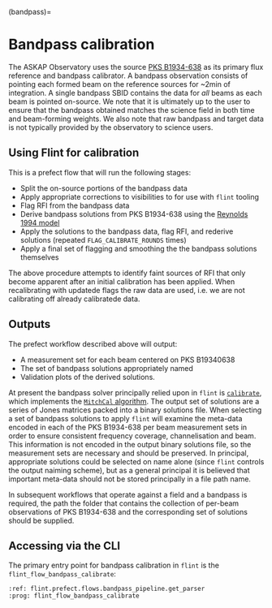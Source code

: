 (bandpass)=
# Bandpass calibration

The ASKAP Observatory uses the source [PKS B1934-638](https://www.narrabri.atnf.csiro.au/calibrators/calibrator_database_viewcal?source=1934-638) as its primary flux reference and bandpass calibrator. A bandpass observation consists of pointing each formed beam on the reference sources for ~2min of integration. A single bandpass SBID contains the data for _all_ beams as each beam is pointed on-source. We note that it is ultimately up to the user to ensure that the bandpass obtained matches the science field in both time and beam-forming weights. We also note that raw bandpass and target data is not typically provided by the observatory to science users.

## Using Flint for calibration

This is a prefect flow that will run the following stages:

- Split the on-source portions of the bandpass data
- Apply appropriate corrections to visibilities to for use with `flint` tooling
- Flag RFI from the bandpass data
- Derive bandpass solutions from PKS B1934-638 using the [Reynolds 1994 model](https://www.narrabri.atnf.csiro.au/observing/users_guide/html_old_20090512/Flux_Scale_AT_Compact_Array.html)
- Apply the solutions to the bandpass data, flag RFI, and rederive solutions (repeated `FLAG_CALIBRATE_ROUNDS` times)
- Apply a final set of flagging and smoothing the the bandpass solutions themselves

The above procedure attempts to identify faint sources of RFI that only become apparent after an initial calibration has been applied. When recalibrating with updatede flags the raw data are used, i.e. we are not calibrating off already calibratede data.

## Outputs

The prefect workflow described above will output:

- A measurement set for each beam centered on PKS B19340638
- The set of bandpass solutions appropriately named
- Validation plots of the derived solutions.

At present the bandpass solver principally relied upon in `flint` is [`calibrate`](https://ui.adsabs.harvard.edu/abs/2016MNRAS.458.1057O/abstract), which implements the
[`MitchCal` algorithm](https://ui.adsabs.harvard.edu/abs/2008ISTSP...2..707M/abstract). The output set of solutions are a series of Jones matrices packed into a binary
solutions file. When selecting a set of bandpass solutions to apply `flint` will examine the meta-data encoded in each of the PKS B1934-638 per beam measurement sets
in order to ensure consistent frequency coverage, channelisation and beam. This information is not encoded in the output binary solutions file, so the measurement sets
are necessary and should be preserved. In principal, appropriate solutions could be selected on name alone (since `flint` controls the output naiming scheme), but
as a general principal it is believed that important meta-data should not be stored principally in a file path name.

In subsequent workflows that operate against a field and a bandpass is required, the path the folder that contains the
collection of per-beam observations of PKS B1934-638 and the corresponding set of solutions should be supplied.

## Accessing via the CLI

The primary entry point for bandpass calibration in `flint` is the `flint_flow_bandpass_calibrate`:

```{argparse}
:ref: flint.prefect.flows.bandpass_pipeline.get_parser
:prog: flint_flow_bandpass_calibrate
```

